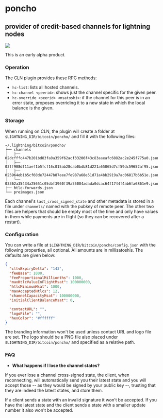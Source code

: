 poncho
======

## provider of credit-based channels for lightning nodes

![](https://i.pinimg.com/originals/63/6b/46/636b46410c8e0166bb6d8fe20dbe23f5.jpg)

This is an early alpha product.

### Operation

The CLN plugin provides these RPC methods:

- `hc-list`: lists all hosted channels.
- `hc-channel <peerid>`: shows just the channel specific for the given peer.
- `hc-override <peerid> <msatoshi>`: if the channel for this peer is in an error state, proposes overriding it to a new state in which the local balance is the given.

### Storage

When running on CLN, the plugin will create a folder at `$LIGHTNING_DIR/bitcoin/poncho/` and fill it with the following files:

```
~/.lightning/bitcoin/poncho/
├── channels
│   ├── 02dcfffc447b201bd83fa0a359f62acf33206f43c83aaeafc6082ac2e245f775a0.json
│   ├── 03ff908df11aef1b5fcf16c015ab28cab0bdb81d221a65065d7cf59dc59652af95.json
│   ├── 025964eb1b5cf60de72447b87eee7fe987a68e51d71a4bb2919a7ac06817b6b51e.json
│   └── 03362a35434a25651c05dbf3960f39a55084adada0dcac64f1744f4ab6fa6861e9.json
├── htlc-forwards.json
└── preimages.json
```

Each channel's `last_cross_signed_state` and other metadata is stored in a file under `channels/` named with the pubkey of remote peer. The other two files are helpers that should be empty most of the time and only have values in them while payments are in flight (so they can be recovered after a restart).

### Configuration

You can write a file at `$LIGHTNING_DIR/bitcoin/poncho/config.json` with the following properties, all optional. All amounts are in millisatoshis. The defaults are given below:

```json
{
  "cltvExpiryDelta": "143",
  "feeBase": 1000,
  "feeProportionalMillionths": 1000,
  "maxHtlcValueInFlightMsat": 100000000,
  "htlcMinimumMsat": 1000,
  "maxAcceptedHtlcs": 12,
  "channelCapacityMsat": 100000000,
  "initialClientBalanceMsat": 0,

  "contactURL": "",
  "logoFile": "",
  "hexColor": "#ffffff"
}
```

The branding information won't be used unless contact URL and logo file are set. The logo should be a PNG file also placed under `$LIGHTNING_DIR/bitcoin/poncho/` and specified as a relative path.

### FAQ

- **What happens if I lose the channel states?**

If you ever lose a channel cross-signed state, the client, when reconnecting, will automatically send you their latest state and you will accept those -- as they would be signed by your public key --, trusting that they are indeed the latest states, and store them.

If a client sends a state with an invalid signature it won't be accepted. If you have the latest state and the client sends a state with a smaller update number it also won't be accepted.
